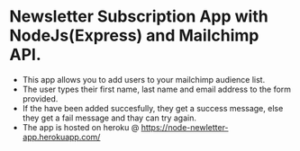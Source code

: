 # Newsletter Subscription App with NodeJs(Express) and Mailchimp API.
* This app allows you to add users to your mailchimp audience list.
* The user types their first name, last name and email address to the form provided.
* If the have been added succesfully, they get a success message, else they get a fail message and thay can try again. 
* The app is hosted on heroku @ https://node-newletter-app.herokuapp.com/

